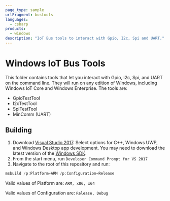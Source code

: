 ```yaml
---
page_type: sample
urlFragment: bustools
languages:
  - csharp
products:
  - windows
description: "IoT Bus tools to interact with Gpio, I2c, Spi and UART."
---
```


# Windows IoT Bus Tools

This folder contains tools that let you interact with Gpio, I2c, Spi, and UART on the command line. They will run on any edition of Windows, including Windows IoT Core and Windows Enterprise. The tools are:

- GpioTestTool
- I2cTestTool
- SpiTestTool
- MinComm (UART)

## Building

1. Download [Visual Studio 2017](https://www.visualstudio.com/downloads/). Select options for C++, Windows UWP, and Windows Desktop app development. You may need to download the latest version of the [Windows SDK](https://developer.microsoft.com/en-us/windows/downloads/windows-10-sdk).
1. From the start menu, run `Developer Command Prompt for VS 2017`
1. Navigate to the root of this repository and run:

```powershell
msbuild /p:Platform=ARM /p:Configuration=Release
```

Valid values of Platform are: `ARM, x86, x64`

Valid values of Configuration are: `Release, Debug`